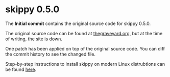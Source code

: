 skippy 0.5.0
============

The __Initial commit__ contains the original source code for skippy 0.5.0.

The original source code can be found at [thegraveyard.org](http://thegraveyard.org/files/skippy-0.5.0.tar.bz2), but at the time of writing, the site is down.

One patch has been applied on top of the original source code. You can diff the commit history to see the changed file.

Step-by-step instructions to install skippy on modern Linux distrubtions can be found [here](http://thornelabs.net/2013/01/05/linux-compile-skippy-from-source.html).
